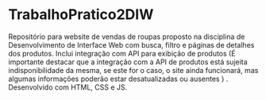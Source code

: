 # TrabalhoPratico2DIW
Repositório para website de vendas de roupas proposto na disciplina de Desenvolvimento de Interface Web com busca, filtro e páginas de detalhes dos produtos. 
Inclui integração com API para exibição de produtos (É importante destacar que a integração com a API de produtos está sujeita indisponibilidade da mesma, se este for o caso, o site ainda funcionará, mas algumas informações poderão estar desatualizadas ou ausentes ) . 
Desenvolvido com HTML, CSS e JS.  